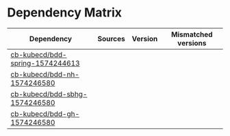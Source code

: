 # Dependency Matrix

Dependency | Sources | Version | Mismatched versions
---------- | ------- | ------- | -------------------
[cb-kubecd/bdd-spring-1574244613](https://github.com/cb-kubecd/bdd-spring-1574244613.git) |  | []() | 
[cb-kubecd/bdd-nh-1574246580](https://github.com/cb-kubecd/bdd-nh-1574246580.git) |  | []() | 
[cb-kubecd/bdd-sbhg-1574246580](https://github.com/cb-kubecd/bdd-sbhg-1574246580.git) |  | []() | 
[cb-kubecd/bdd-gh-1574246580](https://github.com/cb-kubecd/bdd-gh-1574246580.git) |  | []() | 
